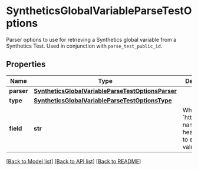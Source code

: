 # SyntheticsGlobalVariableParseTestOptions

Parser options to use for retrieving a Synthetics global variable from a Synthetics Test. Used in conjunction with `parse_test_public_id`.
## Properties
Name | Type | Description | Notes
------------ | ------------- | ------------- | -------------
**parser** | [**SyntheticsGlobalVariableParseTestOptionsParser**](SyntheticsGlobalVariableParseTestOptionsParser.md) |  | 
**type** | [**SyntheticsGlobalVariableParseTestOptionsType**](SyntheticsGlobalVariableParseTestOptionsType.md) |  | 
**field** | **str** | When type is &#x60;http_header&#x60;, name of the header to use to extract the value. | [optional] 

[[Back to Model list]](README.md#documentation-for-models) [[Back to API list]](README.md#documentation-for-api-endpoints) [[Back to README]](README.md)


